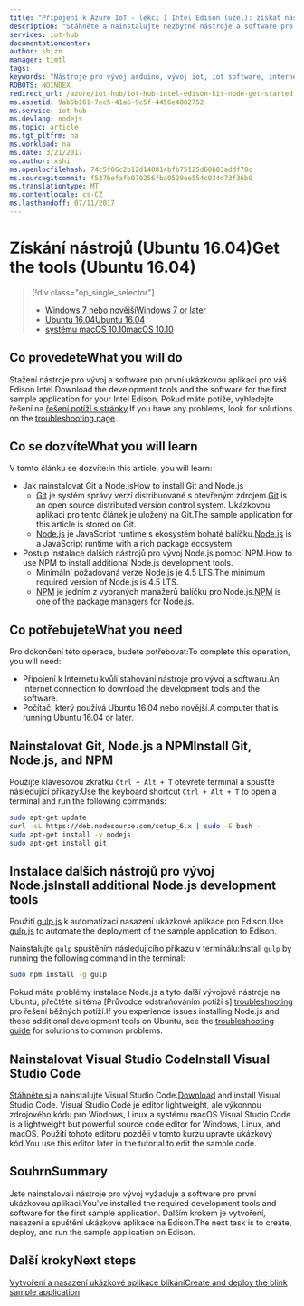 ```yaml
---
title: "Připojení k Azure IoT - lekci 1 Intel Edison (uzel): získat nástroje (Ubuntu) | Microsoft Docs"
description: "Stáhněte a nainstalujte nezbytné nástroje a software pro první ukázkovou aplikaci pro Edison na Ubuntu."
services: iot-hub
documentationcenter: 
author: shizn
manager: timtl
tags: 
keywords: "Nástroje pro vývoj arduino, vývoj iot, iot software, internet věcí software, nainstalujte git na ubuntu, ubuntu js uzlu instalace"
ROBOTS: NOINDEX
redirect_url: /azure/iot-hub/iot-hub-intel-edison-kit-node-get-started
ms.assetid: 9ab5b161-7ec5-41a6-9c5f-4456e4882752
ms.service: iot-hub
ms.devlang: nodejs
ms.topic: article
ms.tgt_pltfrm: na
ms.workload: na
ms.date: 3/21/2017
ms.author: xshi
ms.openlocfilehash: 74c5f06c2b12d140814bfb75125d60b83addf70c
ms.sourcegitcommit: f537befafb079256fba0529ee554c034d73f36b0
ms.translationtype: MT
ms.contentlocale: cs-CZ
ms.lasthandoff: 07/11/2017
---
```

# <a name="get-the-tools-ubuntu-1604"></a><span data-ttu-id="f285c-104">Získání nástrojů (Ubuntu 16.04)</span><span class="sxs-lookup"><span data-stu-id="f285c-104">Get the tools (Ubuntu 16.04)</span></span>

> [!div class="op_single_selector"]
> * <span data-ttu-id="f285c-105">[Windows 7 nebo novější][windows]</span><span class="sxs-lookup"><span data-stu-id="f285c-105">[Windows 7 or later][windows]</span></span>
> * <span data-ttu-id="f285c-106">[Ubuntu 16.04][ubuntu]</span><span class="sxs-lookup"><span data-stu-id="f285c-106">[Ubuntu 16.04][ubuntu]</span></span>
> * <span data-ttu-id="f285c-107">[systému macOS 10.10][macos]</span><span class="sxs-lookup"><span data-stu-id="f285c-107">[macOS 10.10][macos]</span></span>

## <a name="what-you-will-do"></a><span data-ttu-id="f285c-108">Co provedete</span><span class="sxs-lookup"><span data-stu-id="f285c-108">What you will do</span></span>
<span data-ttu-id="f285c-109">Stažení nástroje pro vývoj a software pro první ukázkovou aplikaci pro váš Edison Intel.</span><span class="sxs-lookup"><span data-stu-id="f285c-109">Download the development tools and the software for the first sample application for your Intel Edison.</span></span> <span data-ttu-id="f285c-110">Pokud máte potíže, vyhledejte řešení na [řešení potíží s stránky][troubleshooting].</span><span class="sxs-lookup"><span data-stu-id="f285c-110">If you have any problems, look for solutions on the [troubleshooting page][troubleshooting].</span></span>

## <a name="what-you-will-learn"></a><span data-ttu-id="f285c-111">Co se dozvíte</span><span class="sxs-lookup"><span data-stu-id="f285c-111">What you will learn</span></span>
<span data-ttu-id="f285c-112">V tomto článku se dozvíte:</span><span class="sxs-lookup"><span data-stu-id="f285c-112">In this article, you will learn:</span></span>

* <span data-ttu-id="f285c-113">Jak nainstalovat Git a Node.js</span><span class="sxs-lookup"><span data-stu-id="f285c-113">How to install Git and Node.js</span></span>
  * <span data-ttu-id="f285c-114">[Git](https://git-scm.com) je systém správy verzí distribuované s otevřeným zdrojem.</span><span class="sxs-lookup"><span data-stu-id="f285c-114">[Git](https://git-scm.com) is an open source distributed version control system.</span></span> <span data-ttu-id="f285c-115">Ukázkovou aplikaci pro tento článek je uložený na Git.</span><span class="sxs-lookup"><span data-stu-id="f285c-115">The sample application for this article is stored on Git.</span></span>
  * <span data-ttu-id="f285c-116">[Node.js](https://nodejs.org/en/) je JavaScript runtime s ekosystém bohaté balíčku.</span><span class="sxs-lookup"><span data-stu-id="f285c-116">[Node.js](https://nodejs.org/en/) is a JavaScript runtime with a rich package ecosystem.</span></span>
* <span data-ttu-id="f285c-117">Postup instalace dalších nástrojů pro vývoj Node.js pomocí NPM.</span><span class="sxs-lookup"><span data-stu-id="f285c-117">How to use NPM to install additional Node.js development tools.</span></span>
  * <span data-ttu-id="f285c-118">Minimální požadovaná verze Node.js je 4.5 LTS.</span><span class="sxs-lookup"><span data-stu-id="f285c-118">The minimum required version of Node.js is 4.5 LTS.</span></span>
  * <span data-ttu-id="f285c-119">[NPM](https://www.npmjs.com) je jedním z vybraných manažerů balíčku pro Node.js.</span><span class="sxs-lookup"><span data-stu-id="f285c-119">[NPM](https://www.npmjs.com) is one of the package managers for Node.js.</span></span>

## <a name="what-you-need"></a><span data-ttu-id="f285c-120">Co potřebujete</span><span class="sxs-lookup"><span data-stu-id="f285c-120">What you need</span></span>
<span data-ttu-id="f285c-121">Pro dokončení této operace, budete potřebovat:</span><span class="sxs-lookup"><span data-stu-id="f285c-121">To complete this operation, you will need:</span></span>
* <span data-ttu-id="f285c-122">Připojení k Internetu kvůli stahování nástroje pro vývoj a softwaru.</span><span class="sxs-lookup"><span data-stu-id="f285c-122">An Internet connection to download the development tools and the software.</span></span>
* <span data-ttu-id="f285c-123">Počítač, který používá Ubuntu 16.04 nebo novější.</span><span class="sxs-lookup"><span data-stu-id="f285c-123">A computer that is running Ubuntu 16.04 or later.</span></span>

## <a name="install-git-nodejs-and-npm"></a><span data-ttu-id="f285c-124">Nainstalovat Git, Node.js a NPM</span><span class="sxs-lookup"><span data-stu-id="f285c-124">Install Git, Node.js, and NPM</span></span>
<span data-ttu-id="f285c-125">Použijte klávesovou zkratku `Ctrl + Alt + T` otevřete terminál a spusťte následující příkazy:</span><span class="sxs-lookup"><span data-stu-id="f285c-125">Use the keyboard shortcut `Ctrl + Alt + T` to open a terminal and run the following commands:</span></span>

```bash
sudo apt-get update
curl -sL https://deb.nodesource.com/setup_6.x | sudo -E bash -
sudo apt-get install -y nodejs
sudo apt-get install git
```

## <a name="install-additional-nodejs-development-tools"></a><span data-ttu-id="f285c-126">Instalace dalších nástrojů pro vývoj Node.js</span><span class="sxs-lookup"><span data-stu-id="f285c-126">Install additional Node.js development tools</span></span>
<span data-ttu-id="f285c-127">Použití [gulp.js](http://gulpjs.com) k automatizaci nasazení ukázkové aplikace pro Edison.</span><span class="sxs-lookup"><span data-stu-id="f285c-127">Use [gulp.js](http://gulpjs.com) to automate the deployment of the sample application to Edison.</span></span>

<span data-ttu-id="f285c-128">Nainstalujte `gulp` spuštěním následujícího příkazu v terminálu:</span><span class="sxs-lookup"><span data-stu-id="f285c-128">Install `gulp` by running the following command in the terminal:</span></span>

```bash
sudo npm install -g gulp
```

<span data-ttu-id="f285c-129">Pokud máte problémy instalace Node.js a tyto další vývojové nástroje na Ubuntu, přečtěte si téma [Průvodce odstraňováním potíží s] [ troubleshooting] pro řešení běžných potíží.</span><span class="sxs-lookup"><span data-stu-id="f285c-129">If you experience issues installing Node.js and these additional development tools on Ubuntu, see the [troubleshooting guide][troubleshooting] for solutions to common problems.</span></span>

## <a name="install-visual-studio-code"></a><span data-ttu-id="f285c-130">Nainstalovat Visual Studio Code</span><span class="sxs-lookup"><span data-stu-id="f285c-130">Install Visual Studio Code</span></span>
<span data-ttu-id="f285c-131">[Stáhněte si](https://code.visualstudio.com/docs/setup/linux) a nainstalujte Visual Studio Code.</span><span class="sxs-lookup"><span data-stu-id="f285c-131">[Download](https://code.visualstudio.com/docs/setup/linux) and install Visual Studio Code.</span></span> <span data-ttu-id="f285c-132">Visual Studio Code je editor lightweight, ale výkonnou zdrojového kódu pro Windows, Linux a systému macOS.</span><span class="sxs-lookup"><span data-stu-id="f285c-132">Visual Studio Code is a lightweight but powerful source code editor for Windows, Linux, and macOS.</span></span> <span data-ttu-id="f285c-133">Použití tohoto editoru později v tomto kurzu upravte ukázkový kód.</span><span class="sxs-lookup"><span data-stu-id="f285c-133">You use this editor later in the tutorial to edit the sample code.</span></span>

## <a name="summary"></a><span data-ttu-id="f285c-134">Souhrn</span><span class="sxs-lookup"><span data-stu-id="f285c-134">Summary</span></span>
<span data-ttu-id="f285c-135">Jste nainstalovali nástroje pro vývoj vyžaduje a software pro první ukázkovou aplikaci.</span><span class="sxs-lookup"><span data-stu-id="f285c-135">You've installed the required development tools and software for the first sample application.</span></span> <span data-ttu-id="f285c-136">Dalším krokem je vytvoření, nasazení a spuštění ukázkové aplikace na Edison.</span><span class="sxs-lookup"><span data-stu-id="f285c-136">The next task is to create, deploy, and run the sample application on Edison.</span></span>

## <a name="next-steps"></a><span data-ttu-id="f285c-137">Další kroky</span><span class="sxs-lookup"><span data-stu-id="f285c-137">Next steps</span></span>
<span data-ttu-id="f285c-138">[Vytvoření a nasazení ukázkové aplikace blikání][create-and-deploy-the-blink-application]</span><span class="sxs-lookup"><span data-stu-id="f285c-138">[Create and deploy the blink sample application][create-and-deploy-the-blink-application]</span></span>
<!-- Images and links -->

[troubleshooting]: iot-hub-intel-edison-kit-node-troubleshooting.md
[create-and-deploy-the-blink-application]: iot-hub-intel-edison-kit-node-lesson1-deploy-blink-app.md
[windows]: iot-hub-intel-edison-kit-node-lesson1-get-the-tools-win32.md
[ubuntu]: iot-hub-intel-edison-kit-node-lesson1-get-the-tools-ubuntu.md
[macos]: iot-hub-intel-edison-kit-node-lesson1-get-the-tools-mac.md

